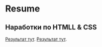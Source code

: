 # Resume
## Наработки по HTMLL & CSS
[Результат тут](https://polumrak.github.io/Resume/).
[Результат тут](https://polumrak.github.io/Resume/).

